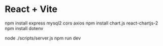 # React + Vite

npm install express mysql2 cors axios
npm install chart.js react-chartjs-2
npm install dotenv

node ./scripts/server.js
npm run dev

